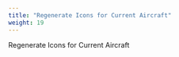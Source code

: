 ```yaml
---
title: "Regenerate Icons for Current Aircraft"
weight: 19
---
```

Regenerate Icons for Current Aircraft
